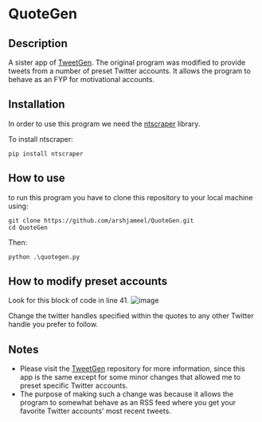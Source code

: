 # QuoteGen
## Description
A sister app of [TweetGen](https://github.com/arshjameel/TweetGen). The original program was modified to provide tweets from a number of preset Twitter accounts. It allows the program to behave as an FYP for motivational accounts.

## Installation
In order to use this program we need the [ntscraper](https://github.com/bocchilorenzo/ntscraper) library.

To install ntscraper:
```
pip install ntscraper
```

## How to use
to run this program you have to clone this repository to your local machine using:
```
git clone https://github.com/arshjameel/QuoteGen.git
cd QuoteGen
```
Then:
```
python .\quotegen.py
```

## How to modify preset accounts
Look for this block of code in line 41.
![image](https://github.com/user-attachments/assets/cff87228-19a0-4a38-a20f-558456ed5b9b)

Change the twitter handles specified within the quotes to any other Twitter handle you prefer to follow.


## Notes
* Please visit the [TweetGen](https://github.com/arshjameel/TweetGen) repository for more information, since this app is the same except for some minor changes that allowed me to preset specific Twitter accounts.
* The purpose of making such a change was because it allows the program to somewhat behave as an RSS feed where you get your favorite Twitter accounts' most recent tweets.
